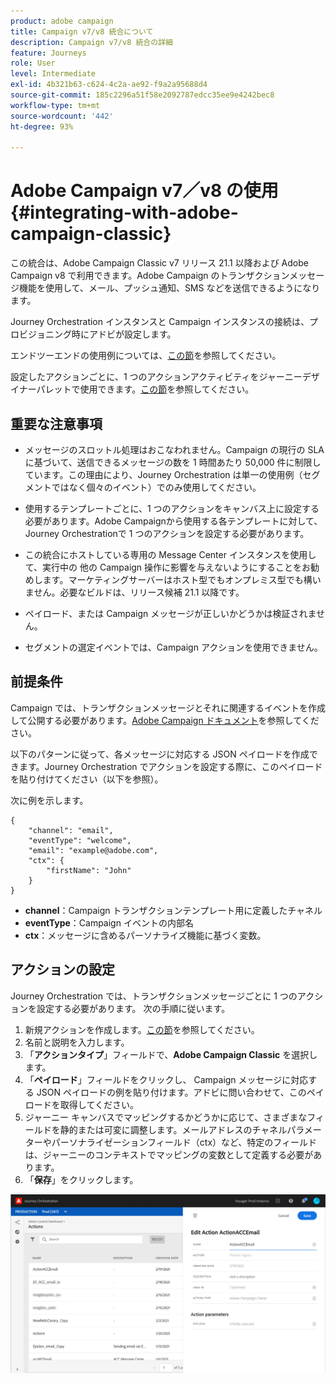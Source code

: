 ```yaml
---
product: adobe campaign
title: Campaign v7/v8 統合について
description: Campaign v7/v8 統合の詳細
feature: Journeys
role: User
level: Intermediate
exl-id: 4b321b63-c624-4c2a-ae92-f9a2a95688d4
source-git-commit: 185c2296a51f58e2092787edcc35ee9e4242bec8
workflow-type: tm+mt
source-wordcount: '442'
ht-degree: 93%

---
```


# Adobe Campaign v7／v8 の使用 {#integrating-with-adobe-campaign-classic}

この統合は、Adobe Campaign Classic v7 リリース 21.1 以降および Adobe Campaign v8 で利用できます。Adobe Campaign のトランザクションメッセージ機能を使用して、メール、プッシュ通知、SMS などを送信できるようになります。

Journey Orchestration インスタンスと Campaign インスタンスの接続は、プロビジョニング時にアドビが設定します。

エンドツーエンドの使用例については、[この節](../usecase/campaign-classic-use-case.md)を参照してください。

設定したアクションごとに、1 つのアクションアクティビティをジャーニーデザイナーパレットで使用できます。[この節](../building-journeys/using-adobe-campaign-classic.md)を参照してください。

## 重要な注意事項

* メッセージのスロットル処理はおこなわれません。Campaign の現行の SLA に基づいて、送信できるメッセージの数を 1 時間あたり 50,000 件に制限しています。この理由により、Journey Orchestration は単一の使用例（セグメントではなく個々のイベント）でのみ使用してください。

* 使用するテンプレートごとに、1 つのアクションをキャンバス上に設定する必要があります。Adobe Campaignから使用する各テンプレートに対して、Journey Orchestrationで 1 つのアクションを設定する必要があります。

* この統合にホストしている専用の Message Center インスタンスを使用して、実行中の 他の Campaign 操作に影響を与えないようにすることをお勧めします。マーケティングサーバーはホスト型でもオンプレミス型でも構いません。必要なビルドは、リリース候補 21.1 以降です。

* ペイロード、または Campaign メッセージが正しいかどうかは検証されません。

* セグメントの選定イベントでは、Campaign アクションを使用できません。


## 前提条件

Campaign では、トランザクションメッセージとそれに関連するイベントを作成して公開する必要があります。[Adobe Campaign ドキュメント](https://experienceleague.adobe.com/docs/campaign-classic/using/transactional-messaging/introduction/about-transactional-messaging.html?lang=ja#transactional-messaging)を参照してください。

以下のパターンに従って、各メッセージに対応する JSON ペイロードを作成できます。Journey Orchestration でアクションを設定する際に、このペイロードを貼り付けてください（以下を参照）。

次に例を示します。

```
{
    "channel": "email",
    "eventType": "welcome",
    "email": "example@adobe.com",
    "ctx": {
        "firstName": "John"
    }
}
```

* **channel**：Campaign トランザクションテンプレート用に定義したチャネル
* **eventType**：Campaign イベントの内部名
* **ctx**：メッセージに含めるパーソナライズ機能に基づく変数。

## アクションの設定

Journey Orchestration では、トランザクションメッセージごとに 1 つのアクションを設定する必要があります。 次の手順に従います。

1. 新規アクションを作成します。[この節](../action/action.md)を参照してください。
1. 名前と説明を入力します。
1. 「**アクションタイプ**」フィールドで、**Adobe Campaign Classic** を選択します。
1. 「**ペイロード**」フィールドをクリックし、 Campaign メッセージに対応する JSON ペイロードの例を貼り付けます。アドビに問い合わせて、このペイロードを取得してください。 
1. ジャーニー キャンバスでマッピングするかどうかに応じて、さまざまなフィールドを静的または可変に調整します。メールアドレスのチャネルパラメーターやパーソナライゼーションフィールド（ctx）など、特定のフィールドは、ジャーニーのコンテキストでマッピングの変数として定義する必要があります。
1. 「**保存**」をクリックします。

![](../assets/accintegration1.png)


